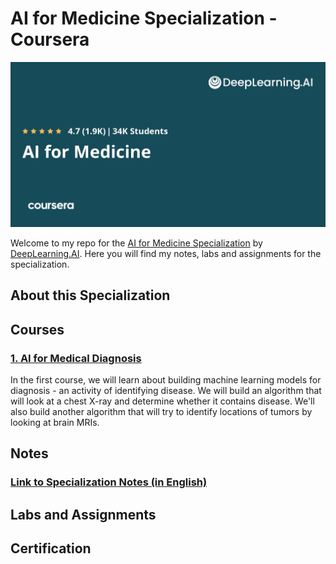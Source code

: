 # AI for Medicine Specialization - Coursera
![banner](./images/banner.jpeg "specialization banner")

Welcome to my repo for the [AI for Medicine Specialization](https://www.coursera.org/specializations/ai-for-medicine) by [DeepLearning.AI](https://www.deeplearning.ai/). Here you will find my notes, labs and assignments for the specialization. 

## About this Specialization

## Courses
### [1. AI for Medical Diagnosis](./ai-for-medical-diagnosis/)
In the first course, we will learn about building machine learning models for diagnosis - an activity of identifying disease. We will build an algorithm that will look at a chest X-ray and determine whether it contains disease. We'll also build another algorithm that will try to identify locations of tumors by looking at brain MRIs.


## Notes
### [Link to Specialization Notes (in English)](https://khoaguin.notion.site/AI-for-Medicine-Specialization-Coursera-DeepLearning-AI-23e9be75fc8d420e9289d5482774a3af)

## Labs and Assignments

## Certification

